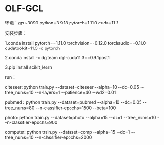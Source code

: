 # OLF-GCL

环境：gpu-3090
python=3.9.18
pytorch=1.11.0
cuda=11.3

安装步骤：

1.conda install pytorch==1.11.0 torchvision==0.12.0 torchaudio==0.11.0 cudatoolkit=11.3 -c pytorch

2.conda install -c dglteam dgl-cuda11.3==0.9.1post1

3.pip install scikit_learn

run：


citeseer: python train.py --dataset=citeseer --alpha=10 --dc=0.05 --tree_nums=10 --n-layers=1  --patience=40 --wd2=0.01

pubmed：python train.py --dataset=pubmed --alpha=10 --dc=0.05 --tree_nums=80 --n-classifier-epochs=1500 --beta=100

photo: python train.py --dataset=photo --alpha=15 --dc=1 --tree_nums=10 --n-classifier-epochs=900

computer: python train.py --dataset=comp --alpha=15 --dc=1 --tree_nums=10 --n-classifier-epochs=2000
